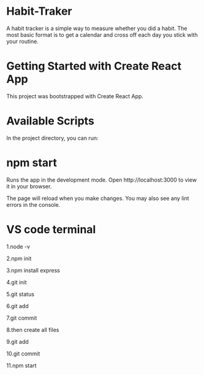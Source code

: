 # Habit-Traker
A habit tracker is a simple way to measure whether you did a habit. The most basic format is to get a calendar and cross off each day you stick with your routine.
# Getting Started with Create React App
This project was bootstrapped with Create React App.

# Available Scripts
In the project directory, you can run:

# npm start
Runs the app in the development mode.
Open http://localhost:3000 to view it in your browser.

The page will reload when you make changes.
You may also see any lint errors in the console.

# VS code terminal
1.node -v

2.npm init

3.npm install express

4.git init

5.git status

6.git add

7.git commit

8.then create all files

9.git add

10.git commit

11.npm start

